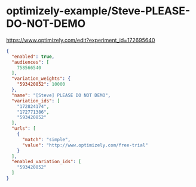 optimizely-example/Steve-PLEASE-DO-NOT-DEMO
==========================================

https://www.optimizely.com/edit?experiment_id=172695640

```json
{
  "enabled": true,
  "audiences": [
    758566540
  ],
  "variation_weights": {
    "593420852": 10000
  },
  "name": "[Steve] PLEASE DO NOT DEMO",
  "variation_ids": [
    "172824174",
    "172771386",
    "593420852"
  ],
  "urls": [
    {
      "match": "simple",
      "value": "http://www.optimizely.com/free-trial"
    }
  ],
  "enabled_variation_ids": [
    "593420852"
  ]
}
```